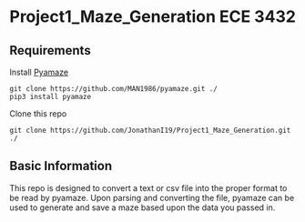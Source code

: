 # Project1_Maze_Generation ECE 3432

## Requirements
Install [Pyamaze](https://github.com/MAN1986/pyamaze)

```
git clone https://github.com/MAN1986/pyamaze.git ./
pip3 install pyamaze
```

Clone this repo
```
git clone https://github.com/JonathanI19/Project1_Maze_Generation.git ./
```

## Basic Information
This repo is designed to convert a text or csv file into the proper format to be read by pyamaze.
Upon parsing and converting the file, pyamaze can be used to generate and save a maze based upon the data you passed in.
